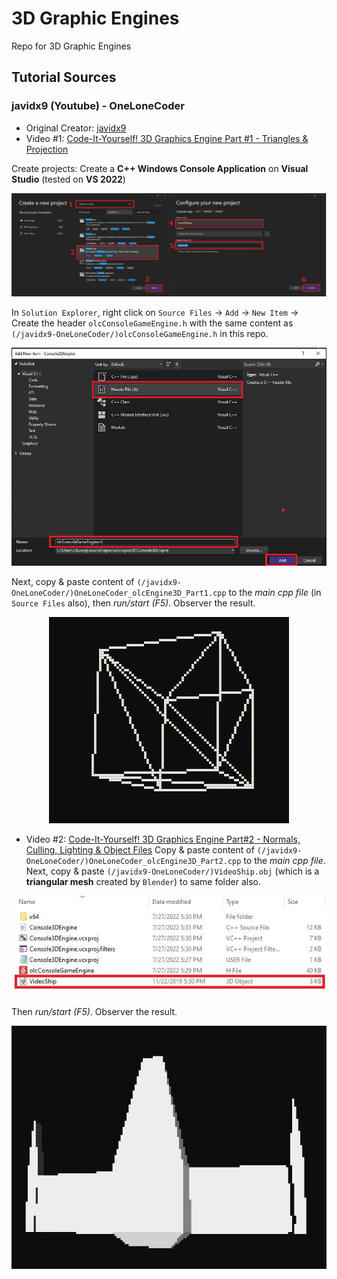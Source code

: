 # 3D Graphic Engines
Repo for 3D Graphic Engines

## Tutorial Sources

### javidx9 (Youtube) - OneLoneCoder
* Original Creator: [javidx9](https://www.youtube.com/c/javidx9) 
* Video #1: [Code-It-Yourself! 3D Graphics Engine Part #1 - Triangles & Projection](https://youtu.be/ih20l3pJoeU)

Create projects: Create a **C++ Windows Console Application** on **Visual Studio** (tested on **VS 2022**) 

<p align="center">
  <img src="/images/1.JPG">
</p>

In `Solution Explorer`, right click on `Source Files` -> `Add` -> `New Item` -> Create the header `olcConsoleGameEngine.h` with the same content as `(/javidx9-OneLoneCoder/)olcConsoleGameEngine.h` in this repo. 

<p align="center">
  <img width: 400 height: auto src="/images/4.JPG">
</p>

Next, copy & paste content of `(/javidx9-OneLoneCoder/)OneLoneCoder_olcEngine3D_Part1.cpp` to the *main cpp file* (in `Source Files` also), then *run/start (F5)*. Observer the result.

<p align="center">
  <img src="/images/3.JPG">
</p>

* Video #2: [Code-It-Yourself! 3D Graphics Engine Part#2 - Normals, Culling, Lighting & Object Files](https://youtu.be/XgMWc6LumG4)
 Copy & paste content of `(/javidx9-OneLoneCoder/)OneLoneCoder_olcEngine3D_Part2.cpp` to the *main cpp file*. Next, copy & paste `(/javidx9-OneLoneCoder/)VideoShip.obj` (which is a **triangular mesh** created by `Blender`) to same folder also.
 
 <p align="center">
  <img src="/images/5.JPG">
</p>

Then *run/start (F5)*. Observer the result.

 <p align="center">
  <img src="/images/6.JPG">
</p>
